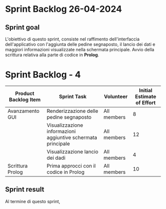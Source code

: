 # Sprint Backlog 26-04-2024

## Sprint goal
L'obiettivo di questo sprint, consiste nel raffimento dell'interfaccia dell'applicativo con l'aggiunta delle pedine segnaposto, il lancio
dei dati e maggiori informazioni visualizzate nella schermata principale. Avvio della scrittura relativa alla parte di codice in **Prolog**.

# Sprint Backlog - 4

| Product Backlog Item | Sprint Task                                                  | Volunteer             | Initial Estimate of Effort |
|----------------------|--------------------------------------------------------------|-----------------------|----------------------------|
| Avanzamento GUI      | Renderizzazione delle pedine segnaposto                      | All members           | 8                          | 
|                      | Visualizzazione informazioni aggiuntive schermata principale | All members           | 12                         |
|                      | Visualizzazione lancio dei dadi                              | All members           | 4                          |
| Scrittura Prolog     | Prima approcci con il codice in Prolog                       | All members           | 10                         |


## Sprint result
Al termine di questo sprint,
